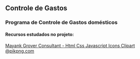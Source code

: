 ## Controle de Gastos

### Programa de Controle de Gastos domésticos

#### Recursos estudados no projeto:
<a href="https://www.pikpng.com/pngvi/ihwbxmT_mayank-grover-consultant-html-css-javascript-icons-clipart/" target="_blank">Mayank Grover Consultant - Html Css Javascript Icons Clipart @pikpng.com</a>
